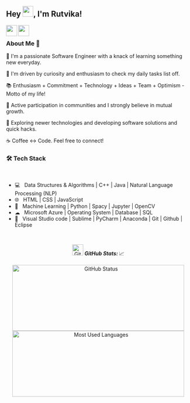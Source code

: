 
## Hey <img src="https://github.com/TheDudeThatCode/TheDudeThatCode/blob/master/Assets/Hi.gif" width="29px">, I'm Rutvika!
<a href="https://www.linkedin.com/in/rutvika/">
  <img align="left" width="30px" src="https://cdn.jsdelivr.net/npm/simple-icons@v3/icons/linkedin.svg"  />
</a>
<a href="mailto:patilrutvika@gmail.com">
  <img align="left" width="30px" src="https://cdn.jsdelivr.net/npm/simple-icons@v3/icons/gmail.svg" />
</a>


<br />
<h3> About Me  🚀 </h3>
<p>
🔭 I'm a passionate Software Engineer with a knack of learning something new everyday.
</p><p>
📎 I'm driven by curiosity and enthusiasm to check my daily tasks list off.
</p><p>
📚 Enthusiasm + Commitment + Technology + Ideas + Team + Optimism - Motto of my life!
</p><p>
🌱 Active participation in communities and I strongly believe in mutual growth.</p>
<p>
🤔 Exploring newer technologies and developing software solutions and quick hacks.</p>
<p>
☕ Coffee <-> Code. Feel free to connect!  </p>
<h3>🛠 Tech Stack</h3>


<br>

- 💻  &nbsp; Data Structures & Algorithms | C++ | Java | Natural Language Processing (NLP)  
- 🌐  &nbsp; HTML | CSS | JavaScript 
- 🐍  &nbsp; Machine Learning | Python | Spacy | Jupyter | OpenCV
- ☁  &nbsp; Microsoft Azure | Operating System | Database | SQL
- 🔧  &nbsp; Visual Studio code | Sublime | PyCharm | Anaconda | Git | Github | Eclipse 


</br>


<p align="center">
<img src="https://media.giphy.com/media/3o7abAHdYvZdBNnGZq/giphy.gif" width="30px" alt="GitHub-Status"/>&nbsp;<i><b>GitHub Stats: </b></i>📈<br><br>
<img width="470px" height="180px" src="https://github-readme-stats.vercel.app/api?username=pstreemaze&count_private=true&show_icons=true&theme=radical" alt="GitHub Status"/>
<img width="470px" height="180px" src = "https://github-readme-stats.vercel.app/api/top-langs/?username=pstreemaze&show_icons=true&layout=compact&theme=radical" alt="Most Used Languages">
</p>
